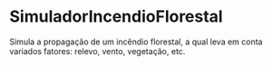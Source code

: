 # SimuladorIncendioFlorestal
Simula a propagação de um incêndio florestal, a qual leva em conta variados fatores: relevo, vento, vegetação, etc. 
